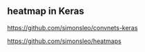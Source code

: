 ## heatmap in Keras
https://github.com/simonsleo/convnets-keras

https://github.com/simonsleo/heatmaps
